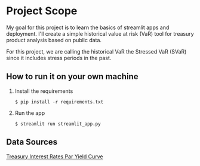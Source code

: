 # Project Scope

My goal for this project is to learn the basics of streamlit apps and deployment. I'll create a simple historical value at risk (VaR) tool for treasury product analysis based on public data.

For this project, we are calling the historical VaR the Stressed VaR (SVaR) since it includes stress periods in the past.

## How to run it on your own machine

1. Install the requirements

   ```
   $ pip install -r requirements.txt
   ```

2. Run the app

   ```
   $ streamlit run streamlit_app.py
   ```

## Data Sources

[Treasury Interest Rates Par Yield Curve](https://home.treasury.gov/interest-rates-data-csv-archive)
